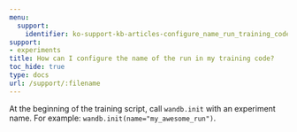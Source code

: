 ```yaml
---
menu:
  support:
    identifier: ko-support-kb-articles-configure_name_run_training_code
support:
- experiments
title: How can I configure the name of the run in my training code?
toc_hide: true
type: docs
url: /support/:filename
---
```


At the beginning of the training script, call `wandb.init` with an experiment name. For example: `wandb.init(name="my_awesome_run")`.